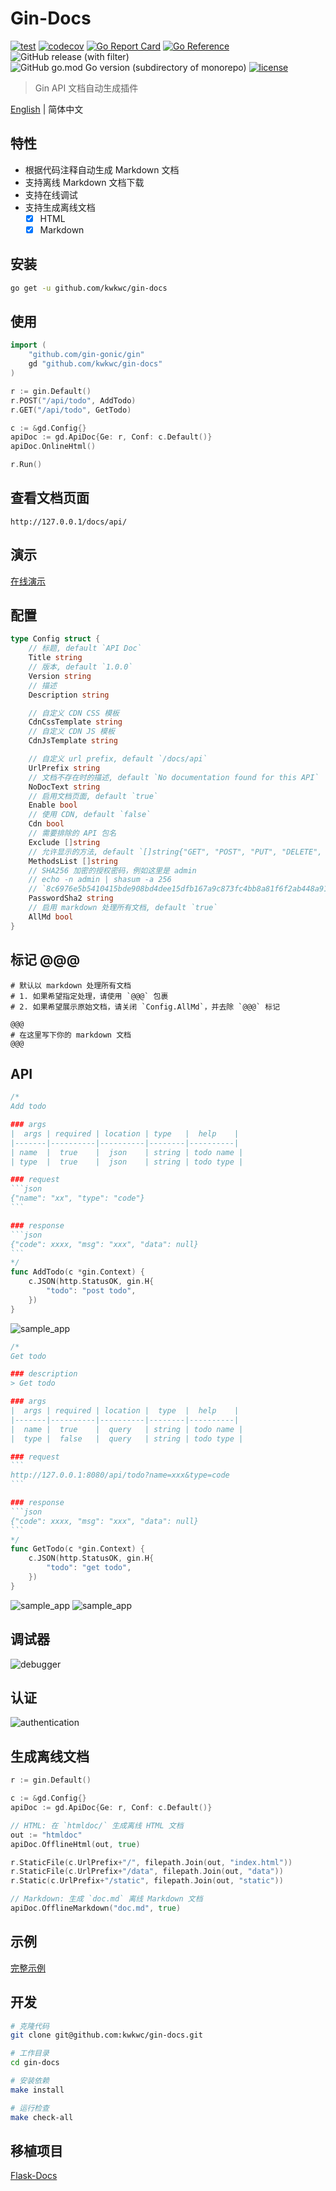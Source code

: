 # Gin-Docs

[![test](https://github.com/kwkwc/gin-docs/actions/workflows/test.yml/badge.svg)](https://github.com/kwkwc/gin-docs/actions/workflows/test.yml)
[![codecov](https://codecov.io/gh/kwkwc/gin-docs/graph/badge.svg?token=50MGV2JJ0H)](https://codecov.io/gh/kwkwc/gin-docs)
[![Go Report Card](https://goreportcard.com/badge/github.com/kwkwc/gin-docs)](https://goreportcard.com/report/github.com/kwkwc/gin-docs)
[![Go Reference](https://pkg.go.dev/badge/github.com/kwkwc/gin-docs.svg)](https://pkg.go.dev/github.com/kwkwc/gin-docs)
![GitHub release (with filter)](https://img.shields.io/github/v/release/kwkwc/gin-docs)
![GitHub go.mod Go version (subdirectory of monorepo)](https://img.shields.io/github/go-mod/go-version/kwkwc/gin-docs)
[![license](https://img.shields.io/github/license/kwkwc/gin-docs)](https://github.com/kwkwc/gin-docs/blob/main/LICENSE)

> Gin API 文档自动生成插件

[English](README.md) | 简体中文

## 特性

- 根据代码注释自动生成 Markdown 文档
- 支持离线 Markdown 文档下载
- 支持在线调试
- 支持生成离线文档
  - [x] HTML
  - [x] Markdown

## 安装

```bash
go get -u github.com/kwkwc/gin-docs
```

## 使用

```go
import (
    "github.com/gin-gonic/gin"
    gd "github.com/kwkwc/gin-docs"
)

r := gin.Default()
r.POST("/api/todo", AddTodo)
r.GET("/api/todo", GetTodo)

c := &gd.Config{}
apiDoc := gd.ApiDoc{Ge: r, Conf: c.Default()}
apiDoc.OnlineHtml()

r.Run()
```

## 查看文档页面

```shell
http://127.0.0.1/docs/api/
```

## 演示

[在线演示][online_demo]

## 配置

```go
type Config struct {
	// 标题, default `API Doc`
	Title string
	// 版本, default `1.0.0`
	Version string
	// 描述
	Description string

	// 自定义 CDN CSS 模板
	CdnCssTemplate string
	// 自定义 CDN JS 模板
	CdnJsTemplate string

	// 自定义 url prefix, default `/docs/api`
	UrlPrefix string
	// 文档不存在时的描述, default `No documentation found for this API`
	NoDocText string
	// 启用文档页面, default `true`
	Enable bool
	// 使用 CDN, default `false`
	Cdn bool
	// 需要排除的 API 包名
	Exclude []string
	// 允许显示的方法, default `[]string{"GET", "POST", "PUT", "DELETE", "PATCH"}`
	MethodsList []string
	// SHA256 加密的授权密码，例如这里是 admin
	// echo -n admin | shasum -a 256
	// `8c6976e5b5410415bde908bd4dee15dfb167a9c873fc4bb8a81f6f2ab448a918`
	PasswordSha2 string
	// 启用 markdown 处理所有文档, default `true`
	AllMd bool
}
```

## 标记 @@@

```shell
# 默认以 markdown 处理所有文档
# 1. 如果希望指定处理，请使用 `@@@` 包裹
# 2. 如果希望展示原始文档，请关闭 `Config.AllMd`，并去除 `@@@` 标记

@@@
# 在这里写下你的 markdown 文档
@@@
```

## API

````go
/*
Add todo

### args
|  args | required | location | type   |  help    |
|-------|----------|----------|--------|----------|
| name  |  true    |  json    | string | todo name |
| type  |  true    |  json    | string | todo type |

### request
```json
{"name": "xx", "type": "code"}
```

### response
```json
{"code": xxxx, "msg": "xxx", "data": null}
```
*/
func AddTodo(c *gin.Context) {
	c.JSON(http.StatusOK, gin.H{
		"todo": "post todo",
	})
}
````

![sample_app](assets/sample_app_add.png)

````go
/*
Get todo

### description
> Get todo

### args
|  args | required | location |  type  |  help    |
|-------|----------|----------|--------|----------|
|  name |  true    |  query   | string | todo name |
|  type |  false   |  query   | string | todo type |

### request
```
http://127.0.0.1:8080/api/todo?name=xxx&type=code
```

### response
```json
{"code": xxxx, "msg": "xxx", "data": null}
```
*/
func GetTodo(c *gin.Context) {
	c.JSON(http.StatusOK, gin.H{
		"todo": "get todo",
	})
}
````

![sample_app](assets/sample_app_get_1.png)
![sample_app](assets/sample_app_get_2.png)

## 调试器

![debugger](assets/debugger.png)

## 认证

![authentication](assets/authentication.png)

## 生成离线文档

```go
r := gin.Default()

c := &gd.Config{}
apiDoc := gd.ApiDoc{Ge: r, Conf: c.Default()}

// HTML: 在 `htmldoc/` 生成离线 HTML 文档
out := "htmldoc"
apiDoc.OfflineHtml(out, true)

r.StaticFile(c.UrlPrefix+"/", filepath.Join(out, "index.html"))
r.StaticFile(c.UrlPrefix+"/data", filepath.Join(out, "data"))
r.Static(c.UrlPrefix+"/static", filepath.Join(out, "static"))

// Markdown: 生成 `doc.md` 离线 Markdown 文档
apiDoc.OfflineMarkdown("doc.md", true)
```

## 示例

[完整示例][examples]

## 开发

```bash
# 克隆代码
git clone git@github.com:kwkwc/gin-docs.git

# 工作目录
cd gin-docs

# 安装依赖
make install

# 运行检查
make check-all
```

## 移植项目

[Flask-Docs](https://github.com/kwkwc/flask-docs/)

[examples]: https://github.com/kwkwc/gin-docs/tree/main/examples

[online_demo]: https://kwkwc.github.io/gin-docs-demo/
